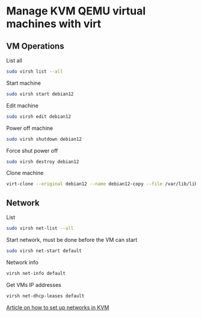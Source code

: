 # Manage KVM QEMU virtual machines with virt

## VM Operations

List all

```sh
sudo virsh list --all
```

Start machine

```sh
sudo virsh start debian12
```

Edit machine
```sh
sudo virsh edit debian12
```

Power off machine

```sh
sudo virsh shutdown debian12
```

Force shut power off

```sh
sudo virsh destroy debian12
```

Clone machine
```sh
virt-clone --original debian12 --name debian12-copy --file /var/lib/libvirt/images/debian12-copy.qcow2
```

## Network

List

```sh
sudo virsh net-list --all
```

Start network, must be done before the VM can start
```sh
sudo virsh net-start default
```

Network info
```sh
virsh net-info default
```

Get VMs IP addresses
```sh
virsh net-dhcp-leases default
```

[Article on how to set up networks in KVM](https://computingforgeeks.com/managing-kvm-network-interfaces-in-linux/?expand_article=1)